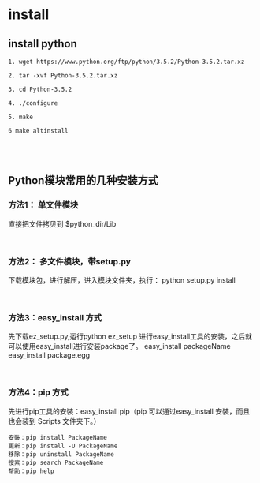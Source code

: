 # install  

## install python
```
1. wget https://www.python.org/ftp/python/3.5.2/Python-3.5.2.tar.xz

2. tar -xvf Python-3.5.2.tar.xz

3. cd Python-3.5.2

4. ./configure

5. make

6 make altinstall﻿ 
```
<br><br>
## Python模块常用的几种安装方式

### 方法1： 单文件模块 
直接把文件拷贝到 $python_dir/Lib

<br>

### 方法2： 多文件模块，带setup.py

下载模块包，进行解压，进入模块文件夹，执行：
python setup.py install
 
 <br>

### 方法3：easy_install 方式

先下载ez_setup.py,运行python ez_setup 进行easy_install工具的安装，之后就可以使用easy_install进行安装package了。
easy_install packageName
easy_install package.egg

<br>
 
### 方法4：pip 方式

先进行pip工具的安裝：easy_install pip（pip 可以通过easy_install 安裝，而且也会装到 Scripts 文件夹下。）
``` 
安裝：pip install PackageName
更新：pip install -U PackageName
移除：pip uninstall PackageName
搜索：pip search PackageName
帮助：pip help
``` 


